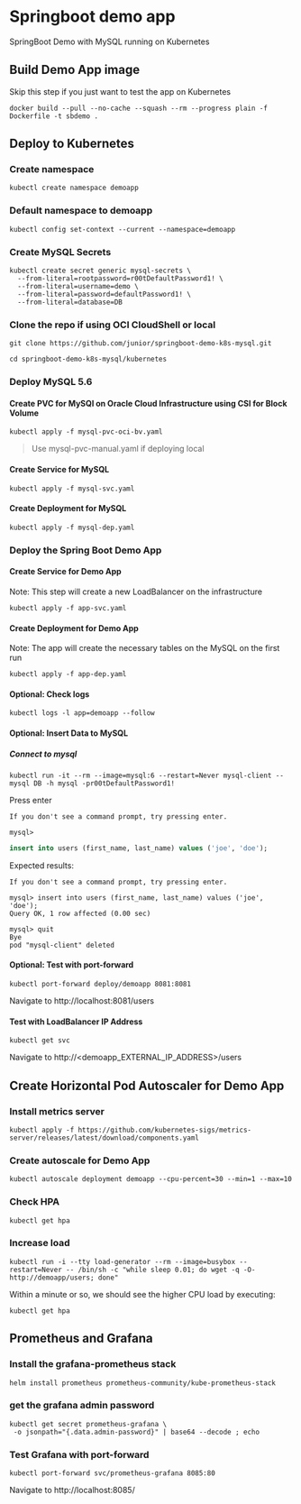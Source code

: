 # Springboot demo app

SpringBoot Demo with MySQL running on Kubernetes

## Build Demo App image

Skip this step if you just want to test the app on Kubernetes

```shell
docker build --pull --no-cache --squash --rm --progress plain -f Dockerfile -t sbdemo .
```

## Deploy to Kubernetes

### Create namespace

```shell
kubectl create namespace demoapp
```

### Default namespace to demoapp

```shell
kubectl config set-context --current --namespace=demoapp
```

### Create MySQL Secrets

```shell
kubectl create secret generic mysql-secrets \
  --from-literal=rootpassword=r00tDefaultPassword1! \
  --from-literal=username=demo \
  --from-literal=password=defaultPassword1! \
  --from-literal=database=DB
```

### Clone the repo if using OCI CloudShell or local

```shell
git clone https://github.com/junior/springboot-demo-k8s-mysql.git
```

```shell
cd springboot-demo-k8s-mysql/kubernetes
```

### Deploy MySQL 5.6

#### Create PVC for MySQl on Oracle Cloud Infrastructure using CSI for Block Volume

```shell
kubectl apply -f mysql-pvc-oci-bv.yaml
```

> Use mysql-pvc-manual.yaml if deploying local

#### Create Service for MySQL

```shell
kubectl apply -f mysql-svc.yaml
```

#### Create Deployment for MySQL

```shell
kubectl apply -f mysql-dep.yaml
```

### Deploy the Spring Boot Demo App

#### Create Service for Demo App

Note: This step will create a new LoadBalancer on the infrastructure

```shell
kubectl apply -f app-svc.yaml
```

#### Create Deployment for Demo App

Note: The app will create the necessary tables on the MySQL on the first run

```shell
kubectl apply -f app-dep.yaml
```

#### Optional: Check logs

```shell
kubectl logs -l app=demoapp --follow
```

#### Optional: Insert Data to MySQL

##### Connect to mysql

```shell
kubectl run -it --rm --image=mysql:6 --restart=Never mysql-client -- mysql DB -h mysql -pr00tDefaultPassword1!
```

Press enter

```shell
If you don't see a command prompt, try pressing enter.

mysql>
```

```sql
insert into users (first_name, last_name) values ('joe', 'doe');
```

Expected results:

```shell
If you don't see a command prompt, try pressing enter.

mysql> insert into users (first_name, last_name) values ('joe', 'doe');
Query OK, 1 row affected (0.00 sec)

mysql> quit
Bye
pod "mysql-client" deleted
```

#### Optional: Test with port-forward

```shell
kubectl port-forward deploy/demoapp 8081:8081
```

Navigate to http://localhost:8081/users

#### Test with LoadBalancer IP Address

```shell
kubectl get svc
```

Navigate to http://<demoapp_EXTERNAL_IP_ADDRESS>/users

## Create Horizontal Pod Autoscaler for Demo App

### Install metrics server

```shell
kubectl apply -f https://github.com/kubernetes-sigs/metrics-server/releases/latest/download/components.yaml
```

### Create autoscale for Demo App

```shell
kubectl autoscale deployment demoapp --cpu-percent=30 --min=1 --max=10
```

### Check HPA

```shell
kubectl get hpa
```

### Increase load

```shell
kubectl run -i --tty load-generator --rm --image=busybox --restart=Never -- /bin/sh -c "while sleep 0.01; do wget -q -O- http://demoapp/users; done"
```

Within a minute or so, we should see the higher CPU load by executing:

```shell
kubectl get hpa
```

## Prometheus and Grafana

### Install the grafana-prometheus stack

```shell
helm install prometheus prometheus-community/kube-prometheus-stack
```

### get the grafana admin password

```shell
kubectl get secret prometheus-grafana \
 -o jsonpath="{.data.admin-password}" | base64 --decode ; echo
 ```

### Test Grafana with port-forward

 ```shell
kubectl port-forward svc/prometheus-grafana 8085:80
 ```

 Navigate to http://localhost:8085/
